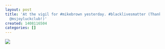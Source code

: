 ```yaml
---
layout: post
title: 'At the vigil for #mikebrown yesterday. #blacklivesmatter (Thanks for the photo
  @msjoyluckclub!)'
created: 1408116504
categories: []
---
```

<img src="http://37.media.tumblr.com/9f49eba02441a9dd67deaa93af815bb1/tumblr_nactncchud1rsr8w3o1_500.jpg"/><br/><br/>
